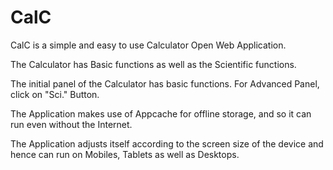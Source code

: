 CalC
============

CalC is a simple and easy to use Calculator Open Web Application.

The Calculator has Basic functions as well as the Scientific functions.

The initial panel of the Calculator has basic functions. For Advanced Panel, click on "Sci." Button.

The Application makes use of Appcache for offline storage, and so it can run even without the Internet.

The Application adjusts itself according to the screen size of the device and hence can run on Mobiles, 
Tablets as well as Desktops.
